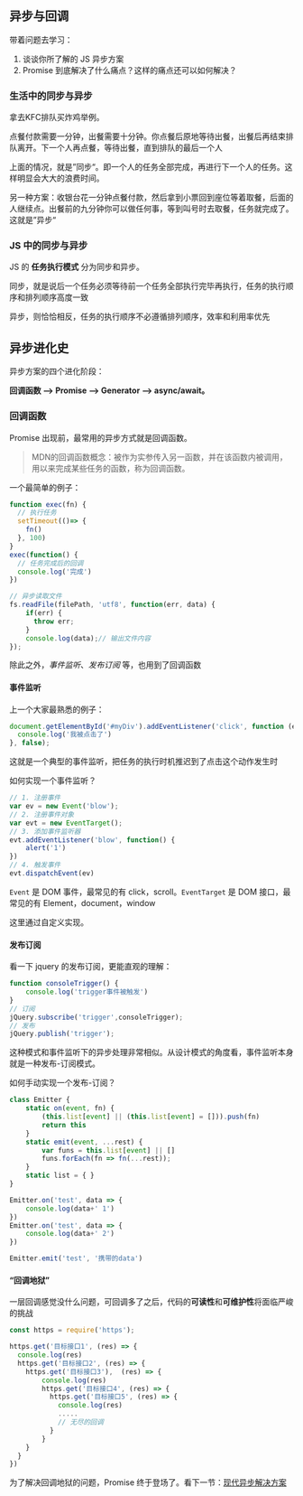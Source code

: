 ## 异步与回调

带着问题去学习：

1. 谈谈你所了解的 JS 异步方案
2. Promise 到底解决了什么痛点？这样的痛点还可以如何解决？

### 生活中的同步与异步

拿去KFC排队买炸鸡举例。

点餐付款需要一分钟，出餐需要十分钟。你点餐后原地等待出餐，出餐后再结束排队离开。下一个人再点餐，等待出餐，直到排队的最后一个人

上面的情况，就是”同步“。即一个人的任务全部完成，再进行下一个人的任务。这样明显会大大的浪费时间。

另一种方案：收银台花一分钟点餐付款，然后拿到小票回到座位等着取餐，后面的人继续点。出餐前的九分钟你可以做任何事，等到叫号时去取餐，任务就完成了。这就是”异步“

### JS 中的同步与异步

JS 的 **任务执行模式** 分为同步和异步。

同步，就是说后一个任务必须等待前一个任务全部执行完毕再执行，任务的执行顺序和排列顺序高度一致

异步，则恰恰相反，任务的执行顺序不必遵循排列顺序，效率和利用率优先

## 异步进化史

异步方案的四个进化阶段：

**回调函数 —> Promise —> Generator —> async/await。**

### 回调函数

Promise 出现前，最常用的异步方式就是回调函数。

> MDN的回调函数概念：被作为实参传入另一函数，并在该函数内被调用，用以来完成某些任务的函数，称为回调函数。

一个最简单的例子：

```js
function exec(fn) {
  // 执行任务
  setTimeout(()=> {
    fn()
  }, 100)
}
exec(function() {
  // 任务完成后的回调
  console.log('完成')
})

// 异步读取文件
fs.readFile(filePath, 'utf8', function(err, data) {
    if(err) {
      throw err;
    }
    console.log(data);// 输出文件内容
});
```

除此之外，*事件监听*、*发布订阅* 等，也用到了回调函数

#### 事件监听

上一个大家最熟悉的例子：

```js
document.getElementById('#myDiv').addEventListener('click', function (e) {
  console.log('我被点击了')
}, false);
```

这就是一个典型的事件监听，把任务的执行时机推迟到了点击这个动作发生时

如何实现一个事件监听？

```js
// 1. 注册事件
var ev = new Event('blow');
// 2. 注册事件对象
var evt = new EventTarget();
// 3. 添加事件监听器
evt.addEventListener('blow', function() {
    alert('1')
})
// 4. 触发事件
evt.dispatchEvent(ev)
``` 

`Event` 是 DOM 事件，最常见的有 click，scroll。`EventTarget` 是 DOM 接口，最常见的有 Element，document，window

这里通过自定义实现。

#### 发布订阅

看一下 jquery 的发布订阅，更能直观的理解：

```js
function consoleTrigger() {
    console.log('trigger事件被触发')
}
// 订阅
jQuery.subscribe('trigger',consoleTrigger);
// 发布
jQuery.publish('trigger');
```

这种模式和事件监听下的异步处理非常相似。从设计模式的角度看，事件监听本身就是一种发布-订阅模式。

如何手动实现一个发布-订阅？

```js
class Emitter {
    static on(event, fn) {
        (this.list[event] || (this.list[event] = [])).push(fn)
        return this
    }
    static emit(event, ...rest) {
        var funs = this.list[event] || []
        funs.forEach(fn => fn(...rest));
    }
    static list = { }
}

Emitter.on('test', data => {
    console.log(data+' 1')
})
Emitter.on('test', data => {
    console.log(data+' 2')
})

Emitter.emit('test', '携带的data')
```

#### “回调地狱”

一层回调感觉没什么问题，可回调多了之后，代码的**可读性**和**可维护性**将面临严峻的挑战

```js
const https = require('https');

https.get('目标接口1', (res) => {
  console.log(res)
  https.get('目标接口2', (res) => {
    https.get('目标接口3'),  (res) => {
        console.log(res)
        https.get('目标接口4', (res) => {
          https.get('目标接口5', (res) => {
            console.log(res)
            .....
            // 无尽的回调
          }
        }
    }
  }
})
```

为了解决回调地狱的问题，Promise 终于登场了。看下一节：[现代异步解决方案](./异步的现代方案.md)